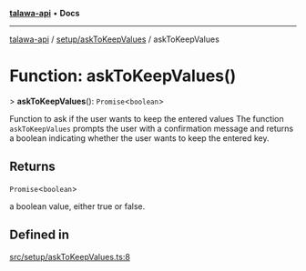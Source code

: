 [**talawa-api**](../../../README.md) • **Docs**

***

[talawa-api](../../../modules.md) / [setup/askToKeepValues](../README.md) / askToKeepValues

# Function: askToKeepValues()

\> **askToKeepValues**(): `Promise`\<`boolean`\>

Function to ask if the user wants to keep the entered values
The function `askToKeepValues` prompts the user with a confirmation message and returns a boolean
indicating whether the user wants to keep the entered key.

## Returns

`Promise`\<`boolean`\>

a boolean value, either true or false.

## Defined in

[src/setup/askToKeepValues.ts:8](https://github.com/PalisadoesFoundation/talawa-api/blob/92443bb6a5ff3ed66457149a509401986a82e570/src/setup/askToKeepValues.ts#L8)
